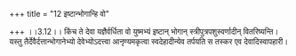 +++
title = "12 इष्टान्भोगान्हि वो"

+++
।।3.12।। किंच ते देवा यज्ञैर्वर्धिता वो युष्मभ्यं इष्टान् भोगान्
स्त्रीपुत्रपशुस्वर्णादीन् वितरिष्यन्ति। यस्तु
तैर्देवैर्दत्तान्भोगानेभ्यो देवेभ्योऽदत्त्वा आनृण्यमकृत्वा
स्वदेहादीन्येव तर्पयति स तस्कर एव देवादिस्वापहारी।

